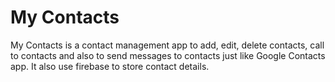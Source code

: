 # My Contacts

My Contacts is a contact management app to add, edit, delete contacts, call to contacts and also to send messages to contacts just like Google Contacts app. It also use firebase to store contact details.  
